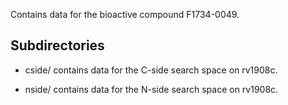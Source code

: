 Contains data for the bioactive compound F1734-0049.

## Subdirectories

- cside/ contains data for the C-side search space on rv1908c.

- nside/ contains data for the N-side search space on rv1908c.

